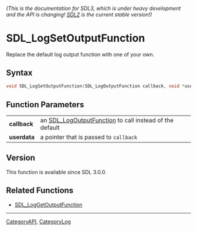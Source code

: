 ###### (This is the documentation for SDL3, which is under heavy development and the API is changing! [SDL2](https://wiki.libsdl.org/SDL2/) is the current stable version!)
# SDL_LogSetOutputFunction

Replace the default log output function with one of your own.

## Syntax

```c
void SDL_LogSetOutputFunction(SDL_LogOutputFunction callback, void *userdata);

```

## Function Parameters

|                  |                                                                                  |
| ---------------- | -------------------------------------------------------------------------------- |
| **callback**     | an [SDL_LogOutputFunction](SDL_LogOutputFunction.md) to call instead of the default |
| **userdata**     | a pointer that is passed to `callback`                                           |

## Version

This function is available since SDL 3.0.0.

## Related Functions

* [SDL_LogGetOutputFunction](SDL_LogGetOutputFunction.md)

----
[CategoryAPI](CategoryAPI.md), [CategoryLog](CategoryLog.md)
